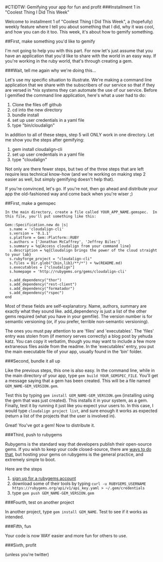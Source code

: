 #CTIDTW:  Gemifying your app for fun and profit
###Installment 1 in "Coolest Thing I Did This Week"

Welcome to installment 1 of "Coolest Thing I Did This Week", a (hopefully) weekly feature where I tell you about something that I did, why it was cool, and how you can do it too.  This week, it's about how to gemify something.

##First, make something you'd like to gemify

I'm not going to help you with this part.  For now let's just assume that you have an application that you'd like to share with the world in an easy way.  If you're working in the ruby world, that's through creating a gem.  

###Wait, tell me again why we're doing this...

Let's use my specific situation to illustrate.  We're making a command line application that we share with the subscribers of our service so that if they are versed in *nix systems they can automate the use of our service.  Before I gemified the command line application, here's what a user had to do:

1. Clone the files off github
2. cd into the new directory
3. bundle install
4. set up user credentials in a yaml file
5. type "bin/cloudalign"

In addition to all of these steps, step 5 will ONLY work in one directory.  Let me show you the steps after gemifying:

1. gem install cloudalign-cli
2. set up user credentials in a yaml file
3. type "cloudalign"

Not only are there fewer steps, but two of the three steps that are left require less technical know-how (and we're working on making step 2 easier as well, but simply gemifying doesn't help that).

If you're convinced, let's go.  If you're not, then go ahead and distribute your app the old-fashioned way and come back when you're wiser ;)

##First, make a gemspec

	In the main directory, create a file called YOUR_APP_NAME.gemspec.  In this file, you'll put something like this:

	Gem::Specification.new do |s|
	  s.name = 'cloudalign-cli'
	  s.version = '0.1.1'
	  s.platform = Gem::Platform::RUBY
	  s.authors = ['Jonathan McCaffrey', 'Jeffrey Biles']
	  s.summary = %q{Access cloudalign from your command line}
	  s.description = %q{Cloudalign brings the power of the cloud straight to your lab}
	  s.rubyforge_project = "cloudalign-cli"
	  s.files = Dir.glob("{bin,lib}/**/*") + %w(README.md)
	  s.executables = ["cloudalign"]
	  s.homepage = 'http://rubygems.org/gems/cloudalign-cli'
  
	  s.add_dependency("thor")
	  s.add_dependency("rest-client")
	  s.add_dependency("formatador")
	  s.add_dependency("rspec")
	end
	
Most of these fields are self-explanatory.  Name, authors, summary are exactly what they sound like.  add_dependency is just a list of the other gems required (what you have in your gemfile).  The version number is for semantic versioning (or, if you prefer, terrible non-semantic versioning).

The ones you must pay attention to are 'files' and 'executables'.  The 'files' entry was stolen from (if memory serves correctly) a blog post by yehuda katz.  You can copy it verbatim, though you may want to include a few more extraneous files aside from the readme.  In the 'executables' entry, you put the main executable file of your app, usually found in the 'bin' folder.

###Second, bundle it all up

Like the previous steps, this one is also easy.  In the command line, while in the main directory of your app, type `gem build YOUR_GEMSPEC_FILE`.  You'll get a message saying that a gem has been created.  This will be a file named `GEM_NAME-GEM_VERSION.gem`.

Test this by typing `gem install GEM_NAME-GEM_VERSION.gem` (installing using the gem that was just created).  This installs it in your system, as a gem.  Finally, test it by running it just like you expect your users to.  In this case, I would type `cloudalign project list`, and sure enough it works as expected (return a list of the projects that the user is involved in).

Great!  You've got a gem!  Now to distribute it.

###Third, push to rubygems

Rubygems is the standard way that developers publish their open-source gems.  If you wish to keep your code closed-source, there are [ways to do that](http://www.cerebris.com/blog/2011/03/15/creating-and-managing-private-rubygems-with-jeweler-github-and-bundler/), but hosting your gems on rubygems is the general practice, and extremely simple to boot.

Here are the steps

1. [sign up for a rubygems account](https://rubygems.org/users/new)
2. download some of their tools by typing `curl -u RUBYGEMS_USERNAME https://rubygems.org/api/v1/api_key.yaml > ~/.gem/credentials`
3. type `gem push GEM_NAME-GEM_VERSION.gem`

###Fourth, test on another project

In another project, type `gem install GEM_NAME`.  Test to see if it works as intended.

###Fifth, fun

Your code is now WAY easier and more fun for others to use.

###Sixth, profit

(unless you're twitter)